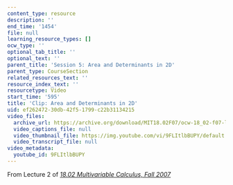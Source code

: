```yaml
---
content_type: resource
description: ''
end_time: '1454'
file: null
learning_resource_types: []
ocw_type: ''
optional_tab_title: ''
optional_text: ''
parent_title: 'Session 5: Area and Determinants in 2D'
parent_type: CourseSection
related_resources_text: ''
resource_index_text: ''
resourcetype: Video
start_time: '595'
title: 'Clip: Area and Determinants in 2D'
uid: ef262472-30db-42f5-1799-c22b31134215
video_files:
  archive_url: https://archive.org/download/MIT18.02F07/ocw-18_02-f07-lec02_300k.mp4
  video_captions_file: null
  video_thumbnail_file: https://img.youtube.com/vi/9FLItlbBUPY/default.jpg
  video_transcript_file: null
video_metadata:
  youtube_id: 9FLItlbBUPY
---
```


From Lecture 2 of [_18.02 Multivariable Calculus, Fall 2007_](/courses/18-02-multivariable-calculus-fall-2007/video_galleries/video-lectures)



